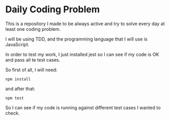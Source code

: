 <h1>Daily Coding Problem</h1>

This is a repository I made to be always active and try to solve every day at least one coding problem.

I will be using TDD, and the programming language that I will use is JavaScript.

In order to test my work, I just installed jest so I can see if my code is OK and pass all te test cases.

So first of all, I will need:

`npm install`

and after that:

`npm test`

So I can see if my code is running against different test cases I wanted to check.
